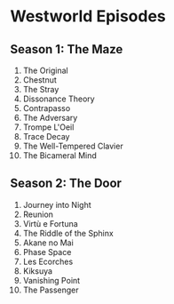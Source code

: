 # Westworld Episodes

## Season 1: The Maze
1. The Original
1. Chestnut
1. The Stray
1. Dissonance Theory
1. Contrapasso
1. The Adversary
1. Trompe L'Oeil
1. Trace Decay
1. The Well-Tempered Clavier
1. The Bicameral Mind

## Season 2: The Door
1. Journey into Night
1. Reunion
1. Virtù e Fortuna
1. The Riddle of the Sphinx
1. Akane no Mai
1. Phase Space
1. Les Ecorches
1. Kiksuya
1. Vanishing Point
1. The Passenger
